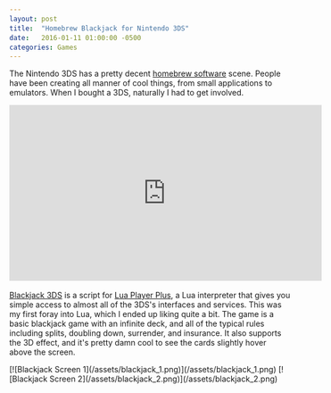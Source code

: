 ```yaml
---
layout: post
title:  "Homebrew Blackjack for Nintendo 3DS"
date:   2016-01-11 01:00:00 -0500
categories: Games
---
```


The Nintendo 3DS has a pretty decent [homebrew software](https://en.wikipedia.org/wiki/Homebrew_%28video_games%29) scene. People have been creating all manner of cool things, from small applications to emulators. When I bought a 3DS, naturally I had to get involved.

<div class='video-container'>
<div class="youtube-wrapper">
<iframe width="560px" height="315px" src="https://www.youtube.com/embed/7OjF8Y5Q0Qk" frameborder="0" allowfullscreen>
</iframe>
</div>
</div>

[Blackjack 3DS](https://github.com/keanutah/blackjack-3ds) is a script for [Lua Player Plus](https://github.com/Rinnegatamante/lpp-3ds), a Lua interpreter that gives you simple access to almost all of the 3DS's interfaces and services. This was my first foray into Lua, which I ended up liking quite a bit. The game is a basic blackjack game with an infinite deck, and all of the typical rules including splits, doubling down, surrender, and insurance. It also supports the 3D effect, and it's pretty damn cool to see the cards slightly hover above the screen.

<div class='image-container'>
[![Blackjack Screen 1](/assets/blackjack_1.png)](/assets/blackjack_1.png)
[![Blackjack Screen 2](/assets/blackjack_2.png)](/assets/blackjack_2.png)
</div>